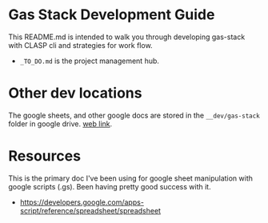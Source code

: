 # Gas Stack Development Guide
This README.md is intended to walk you through developing gas-stack with CLASP cli and strategies for work flow.
- `_TO_DO.md` is the project management hub.

# Other dev locations
The google sheets, and other google docs are stored in the `__dev/gas-stack` folder in google drive. [web link](https://drive.google.com/drive/folders/19LRP0tmaG7r84odq3It-jlfe5y8w2Sem).

# Resources
This is the primary doc I've been using for google sheet manipulation with google scripts (.gs). Been having pretty good success with it.
* https://developers.google.com/apps-script/reference/spreadsheet/spreadsheet
